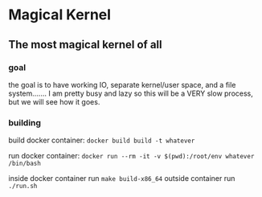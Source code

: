 # Magical Kernel 
## The most magical kernel of all

### goal

the goal is to have working IO, separate kernel/user space, and a file system.......
I am pretty busy and lazy so this will be a VERY slow process, but we will see how it goes.

### building

build docker container: `docker build build -t whatever`

run docker container: `docker run --rm -it -v $(pwd):/root/env whatever /bin/bash`

inside docker container run `make build-x86_64`
outside container run `./run.sh`

